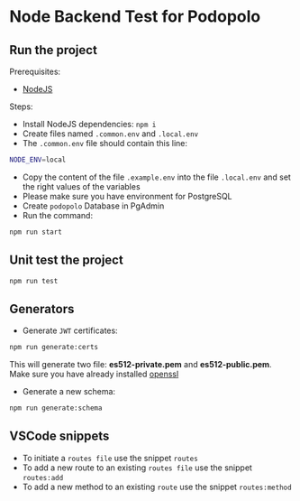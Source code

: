 # Node Backend Test for Podopolo

## Run the project

Prerequisites:

- [NodeJS](https://nodejs.org/en/)

Steps:

- Install NodeJS dependencies: `npm i`
- Create files named `.common.env` and `.local.env`
- The `.common.env` file should contain this line:

```bash
NODE_ENV=local
```

- Copy the content of the file `.example.env` into the file `.local.env` and set the right values of the variables
- Please make sure you have environment for PostgreSQL
- Create `podopolo` Database in PgAdmin 
- Run the command:

```bash
npm run start
```
## Unit test the project

```bash
npm run test
```


## Generators

- Generate `JWT` certificates:

```bash
npm run generate:certs
```

This will generate two file: **es512-private.pem** and **es512-public.pem**. Make sure you have already installed [openssl](https://www.openssl.org/)

- Generate a new schema:

```bash
npm run generate:schema
```

## VSCode snippets

- To initiate a `routes file` use the snippet `routes`
- To add a new route to an existing `routes file` use the snippet `routes:add`
- To add a new method to an existing `route` use the snippet `routes:method`
